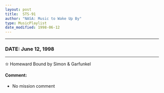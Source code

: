 ```yaml
---
layout: post
title:  STS-91
author: "NASA: Music to Wake Up By"
type: MusicPlaylist
date_modified: 1998-06-12
---
```


----
### DATE: June 12, 1998
----
✫ Homeward Bound by Simon & Garfunkel

#### Comment:
* No mission comment
